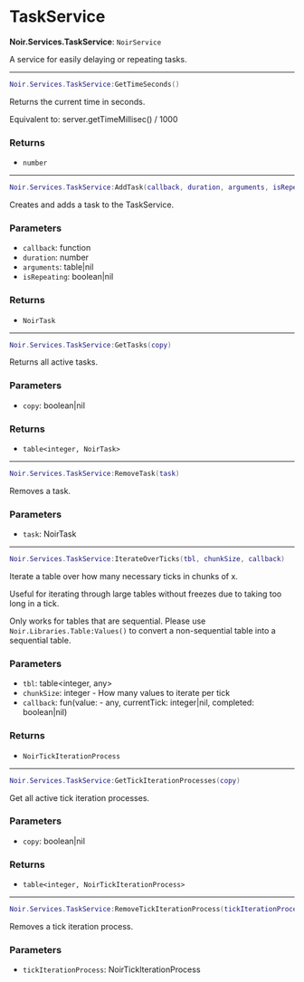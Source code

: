 # TaskService

**Noir.Services.TaskService**: `NoirService`

A service for easily delaying or repeating tasks.

---

```lua
Noir.Services.TaskService:GetTimeSeconds()
```
Returns the current time in seconds.

Equivalent to: server.getTimeMillisec() / 1000

### Returns
- `number`

---

```lua
Noir.Services.TaskService:AddTask(callback, duration, arguments, isRepeating)
```
Creates and adds a task to the TaskService.

### Parameters
- `callback`: function
- `duration`: number
- `arguments`: table|nil
- `isRepeating`: boolean|nil
### Returns
- `NoirTask`

---

```lua
Noir.Services.TaskService:GetTasks(copy)
```
Returns all active tasks.

### Parameters
- `copy`: boolean|nil
### Returns
- `table<integer, NoirTask>`

---

```lua
Noir.Services.TaskService:RemoveTask(task)
```
Removes a task.

### Parameters
- `task`: NoirTask

---

```lua
Noir.Services.TaskService:IterateOverTicks(tbl, chunkSize, callback)
```
Iterate a table over how many necessary ticks in chunks of x.

Useful for iterating through large tables without freezes due to taking too long in a tick.

Only works for tables that are sequential. Please use `Noir.Libraries.Table:Values()` to convert a non-sequential table into a sequential table.

### Parameters
- `tbl`: table<integer, any>
- `chunkSize`: integer - How many values to iterate per tick
- `callback`: fun(value: - any, currentTick: integer|nil, completed: boolean|nil)
### Returns
- `NoirTickIterationProcess`

---

```lua
Noir.Services.TaskService:GetTickIterationProcesses(copy)
```
Get all active tick iteration processes.

### Parameters
- `copy`: boolean|nil
### Returns
- `table<integer, NoirTickIterationProcess>`

---

```lua
Noir.Services.TaskService:RemoveTickIterationProcess(tickIterationProcess)
```
Removes a tick iteration process.

### Parameters
- `tickIterationProcess`: NoirTickIterationProcess